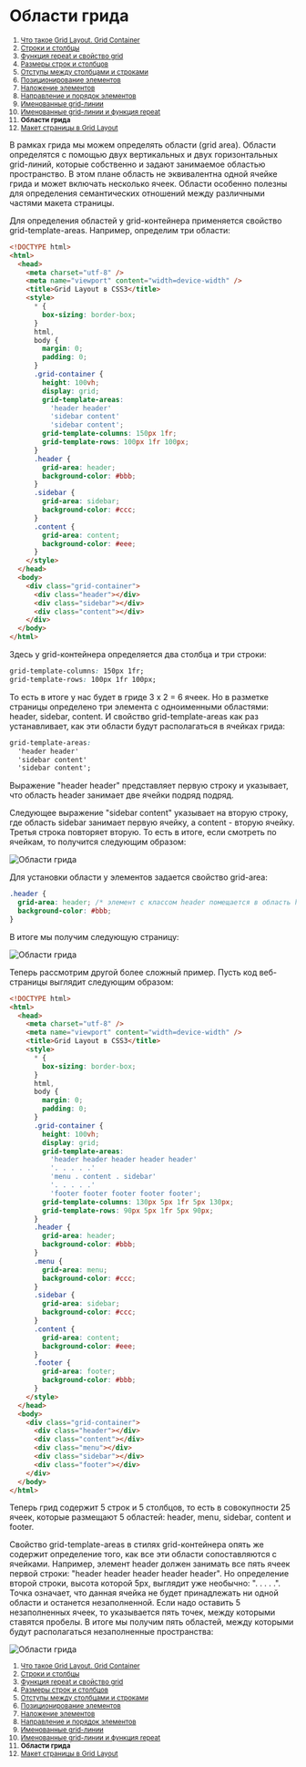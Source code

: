 # Области грида

<small markdown="1">

1. [Что такое Grid Layout. Grid Container](grid-1.md)
2. [Строки и столбцы](grid-2.md)
3. [Функция repeat и свойство grid](grid-3.md)
4. [Размеры строк и столбцов](grid-4.md)
5. [Отступы между столбцами и строками](grid-5.md)
6. [Позиционирование элементов](grid-6.md)
7. [Наложение элементов](grid-7.md)
8. [Направление и порядок элементов](grid-8.md)
9. [Именованные grid-линии](grid-9.md)
10. [Именованные grid-линии и функция repeat](grid-10.md)
11. **Области грида**
12. [Макет страницы в Grid Layout](grid-12.md)

</small>

В рамках грида мы можем определять области (grid area). Области определятся с помощью двух вертикальных и двух горизонтальных grid-линий, которые собственно и задают занимаемое областью пространство. В этом плане область не эквивалентна одной ячейке грида и может включать несколько ячеек. Области особенно полезны для определения семантических отношений между различными частями макета страницы.

Для определения областей у grid-контейнера применяется свойство grid-template-areas. Например, определим три области:

```html
<!DOCTYPE html>
<html>
  <head>
    <meta charset="utf-8" />
    <meta name="viewport" content="width=device-width" />
    <title>Grid Layout в CSS3</title>
    <style>
      * {
        box-sizing: border-box;
      }
      html,
      body {
        margin: 0;
        padding: 0;
      }
      .grid-container {
        height: 100vh;
        display: grid;
        grid-template-areas:
          'header header'
          'sidebar content'
          'sidebar content';
        grid-template-columns: 150px 1fr;
        grid-template-rows: 100px 1fr 100px;
      }
      .header {
        grid-area: header;
        background-color: #bbb;
      }
      .sidebar {
        grid-area: sidebar;
        background-color: #ccc;
      }
      .content {
        grid-area: content;
        background-color: #eee;
      }
    </style>
  </head>
  <body>
    <div class="grid-container">
      <div class="header"></div>
      <div class="sidebar"></div>
      <div class="content"></div>
    </div>
  </body>
</html>
```

Здесь у grid-контейнера определяется два столбца и три строки:

```css
grid-template-columns: 150px 1fr;
grid-template-rows: 100px 1fr 100px;
```

То есть в итоге у нас будет в гриде 3 х 2 = 6 ячеек. Но в разметке страницы определено три элемента с одноименными областями: header, sidebar, content. И свойство grid-template-areas как раз устанавливает, как эти области будут располагаться в ячейках грида:

```css
grid-template-areas:
  'header header'
  'sidebar content'
  'sidebar content';
```

Выражение "header header" представляет первую строку и указывает, что область header занимает две ячейки подряд подряд.

Следующее выражение "sidebar content" указывает на вторую строку, где область sidebar занимает первую ячейку, а content - вторую ячейку. Третья строка повторяет вторую. То есть в итоге, если смотреть по ячейкам, то получится следующим образом:

![Области грида](grid-11-1.png)

Для установки области у элементов задается свойство grid-area:

```css
.header {
  grid-area: header; /* элемент с классом header помещается в область header*/
  background-color: #bbb;
}
```

В итоге мы получим следующую страницу:

![Области грида](grid-11-2.png)

Теперь рассмотрим другой более сложный пример. Пусть код веб-страницы выглядит следующим образом:

```html
<!DOCTYPE html>
<html>
  <head>
    <meta charset="utf-8" />
    <meta name="viewport" content="width=device-width" />
    <title>Grid Layout в CSS3</title>
    <style>
      * {
        box-sizing: border-box;
      }
      html,
      body {
        margin: 0;
        padding: 0;
      }
      .grid-container {
        height: 100vh;
        display: grid;
        grid-template-areas:
          'header header header header header'
          '. . . . .'
          'menu . content . sidebar'
          '. . . . .'
          'footer footer footer footer footer';
        grid-template-columns: 130px 5px 1fr 5px 130px;
        grid-template-rows: 90px 5px 1fr 5px 90px;
      }
      .header {
        grid-area: header;
        background-color: #bbb;
      }
      .menu {
        grid-area: menu;
        background-color: #ccc;
      }
      .sidebar {
        grid-area: sidebar;
        background-color: #ccc;
      }
      .content {
        grid-area: content;
        background-color: #eee;
      }
      .footer {
        grid-area: footer;
        background-color: #bbb;
      }
    </style>
  </head>
  <body>
    <div class="grid-container">
      <div class="header"></div>
      <div class="content"></div>
      <div class="menu"></div>
      <div class="sidebar"></div>
      <div class="footer"></div>
    </div>
  </body>
</html>
```

Теперь грид содержит 5 строк и 5 столбцов, то есть в совокупности 25 ячеек, которые размещают 5 областей: header, menu, sidebar, content и footer.

Свойство grid-template-areas в стилях grid-контейнера опять же содержит определение того, как все эти области сопоставляются с ячейками. Например, элемент header должен занимать все пять ячеек первой строки: "header header header header header". Но определение второй строки, высота которой 5px, выглядит уже необычно: ". . . . .". Точка означает, что данная ячейка не будет принадлежать ни одной области и останется незаполненной. Если надо оставить 5 незаполненных ячеек, то указывается пять точек, между которыми ставятся пробелы. В итоге мы получим пять областей, между которыми будут располагаться незаполненные пространства:

![Области грида](grid-11-3.png)

<small markdown="1">

1. [Что такое Grid Layout. Grid Container](grid-1.md)
2. [Строки и столбцы](grid-2.md)
3. [Функция repeat и свойство grid](grid-3.md)
4. [Размеры строк и столбцов](grid-4.md)
5. [Отступы между столбцами и строками](grid-5.md)
6. [Позиционирование элементов](grid-6.md)
7. [Наложение элементов](grid-7.md)
8. [Направление и порядок элементов](grid-8.md)
9. [Именованные grid-линии](grid-9.md)
10. [Именованные grid-линии и функция repeat](grid-10.md)
11. **Области грида**
12. [Макет страницы в Grid Layout](grid-12.md)

</small>
